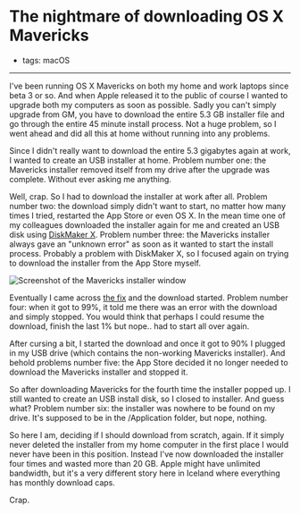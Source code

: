 # The nightmare of downloading OS X Mavericks
- tags: macOS

---

I've been running OS X Mavericks on both my home and work laptops since beta 3 or so. And when Apple released it to the public of course I wanted to upgrade both my computers as soon as possible. Sadly you can't simply upgrade from GM, you have to download the entire 5.3 GB installer file and go through the entire 45 minute install process. Not a huge problem, so I went ahead and did all this at home without running into any problems.

Since I didn't really want to download the entire 5.3 gigabytes again at work, I wanted to create an USB installer at home. Problem number one: the Mavericks installer removed itself from my drive after the upgrade was complete. Without ever asking me anything.

Well, crap. So I had to download the installer at work after all. Problem number two: the download simply didn't want to start, no matter how many times I tried, restarted the App Store or even OS X. In the mean time one of my colleagues downloaded the installer again for me and created an USB disk using [DiskMaker X](http://diskmakerx.com). Problem number three: the Mavericks installer always gave an "unknown error" as soon as it wanted to start the install process. Probably a problem with DiskMaker X, so I focused again on trying to download the installer from the App Store myself.

![Screenshot of the Mavericks installer window](/articles/images/mavericks-problem.png)

Eventually I came across [the fix](http://www.idownloadblog.com/2013/10/22/what-to-do-if-youre-running-mavericks-gm-and-you-cant-download-the-final-version/) and the download started. Problem number four: when it got to 99%, it told me there was an error with the download and simply stopped. You would think that perhaps I could resume the download, finish the last 1% but nope.. had to start all over again.

After cursing a bit, I started the download and once it got to 90% I plugged in my USB drive (which contains the non-working Mavericks installer). And behold problems number five: the App Store decided it no longer needed to download the Mavericks installer and stopped it.

So after downloading Mavericks for the fourth time the installer popped up. I still wanted to create an USB install disk, so I closed to installer. And guess what? Problem number six: the installer was nowhere to be found on my drive. It's supposed to be in the /Application folder, but nope, nothing.

So here I am, deciding if I should download from scratch, again. If it simply never deleted the installer from my home computer in the first place I would never have been in this position. Instead I've now downloaded the installer four times and wasted more than 20 GB. Apple might have unlimited bandwidth, but it's a very different story here in Iceland where everything has monthly download caps.

Crap.
